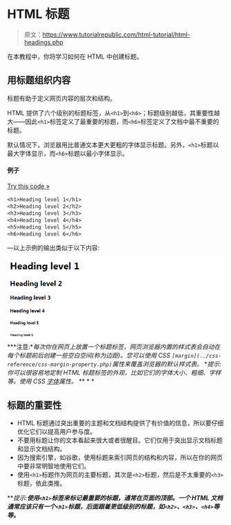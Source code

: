 # HTML 标题

> 原文：<https://www.tutorialrepublic.com/html-tutorial/html-headings.php>

在本教程中，你将学习如何在 HTML 中创建标题。

## 用标题组织内容

标题有助于定义网页内容的层次和结构。

HTML 提供了六个级别的标题标签，从`<h1>`到`<h6>`；标题级别越低，其重要性越大——因此`<h1>`标签定义了最重要的标题，而`<h6>`标签定义了文档中最不重要的标题。

默认情况下，浏览器用比普通文本更大更粗的字体显示标题。另外，`<h1>`标题以最大字体显示，而`<h6>`标题以最小字体显示。

#### 例子

[Try this code »](../codelab.php?topic=html&file=headings "Try this code using online Editor")

```
<h1>Heading level 1</h1>
<h2>Heading level 2</h2>
<h3>Heading level 3</h3>
<h4>Heading level 4</h4>
<h5>Heading level 5</h5>
<h6>Heading level 6</h6>
```

—以上示例的输出类似于以下内容:

[![HTML Headings](img/98ff3912993c68d564bcb0f66cc692c4.png)](../codelab.php?topic=html&file=headings)  ***注意:**每次你在网页上放置一个标题标签，网页浏览器内置的样式表会自动在每个标题前后创建一些空白空间(称为边距)。您可以使用 CSS `[margin](../css-reference/css-margin-property.php)`属性来覆盖浏览器的默认样式表。*  **提示:你可以很容易地定制 HTML 标题标签的外观，比如它们的字体大小、粗细、字样等。使用 CSS [字体](/css-reference/css-font-property.php)属性。*  ** * *

## 标题的重要性

*   HTML 标题通过突出重要的主题和文档结构提供了有价值的信息，所以要仔细优化它们以提高用户参与度。
*   不要用标题让你的文本看起来很大或者很醒目。它们仅用于突出显示文档标题和显示文档结构。
*   因为搜索引擎，如谷歌，使用标题来索引网页的结构和内容，所以在你的网页中要非常明智地使用它们。
*   使用`<h1>`标题作为网页的主要标题，其次是`<h2>`标题，然后是不太重要的`<h3>`标题，依此类推。

 ***提示:**使用`<h1>`标签来标记最重要的标题，通常在页面的顶部。一个 HTML 文档通常应该只有一个`<h1>`标题，后面跟着更低级别的标题，如`<h2>`、`<h3>`、`<h4>`等等。***